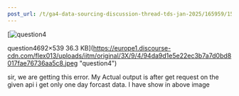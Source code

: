 ```yaml
---
post_url: /t/ga4-data-sourcing-discussion-thread-tds-jan-2025/165959/158
---
```

[![question4](https://europe1.discourse-cdn.com/flex013/uploads/iitm/optimized/3X/9/4/94da9d1e5e22ec3b7a7d0bd8017fae76736aa5c8_2_641x500.jpeg)

question4692×539 36.3 KB](https://europe1.discourse-cdn.com/flex013/uploads/iitm/original/3X/9/4/94da9d1e5e22ec3b7a7d0bd8017fae76736aa5c8.jpeg "question4")

sir, we are getting this error. My Actual output is after get request on the given api i get only one day forcast data. I have show in above image